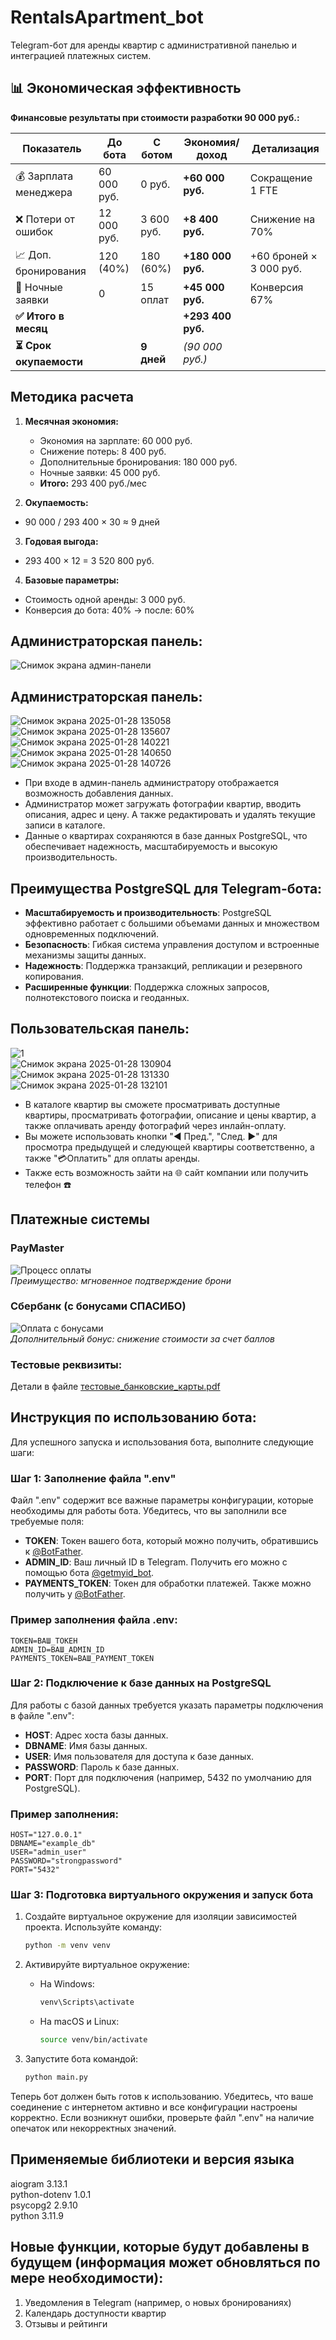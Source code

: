 # RentalsApartment_bot
Telegram-бот для аренды квартир с административной панелью и интеграцией платежных систем.<br />

## 📊 Экономическая эффективность
 
 **Финансовые результаты при стоимости разработки 90 000 руб.:**

| Показатель                  | До бота     | С ботом     | Экономия/доход  | Детализация |
|----------------------------|-------------|-------------|------------------|-------------|
| 💰 Зарплата менеджера      | 60 000 руб. | 0 руб.      | **+60 000 руб.** | Сокращение 1 FTE |
| ❌ Потери от ошибок        | 12 000 руб. | 3 600 руб.  | **+8 400 руб.**  | Снижение на 70% |
| 📈 Доп. бронирования       | 120 (40%)   | 180 (60%)   | **+180 000 руб.**| +60 броней × 3 000 руб. |
| 🌙 Ночные заявки           | 0           | 15 оплат    | **+45 000 руб.** | Конверсия 67% |
| **✅ Итого в месяц**       |             |             | **+293 400 руб.**| |
| **⏳ Срок окупаемости**    |             | **9 дней**  | _(90 000 руб.)_  | |

## Методика расчета

1. **Месячная экономия:**
   - Экономия на зарплате: 60 000 руб.
   - Снижение потерь: 8 400 руб.
   - Дополнительные бронирования: 180 000 руб.
   - Ночные заявки: 45 000 руб.
   - **Итого:** 293 400 руб./мес

2. **Окупаемость:**
- 90 000 / 293 400 × 30 ≈ 9 дней
3. **Годовая выгода:**
  - 293 400 × 12 = 3 520 800 руб.
 
4. **Базовые параметры:**
- Стоимость одной аренды: 3 000 руб.
- Конверсия до бота: 40% → после: 60%
## Администраторская панель:
![Снимок экрана админ-панели](https://github.com/user-attachments/assets/2b35828b-cf0a-4a5c-b80f-a779f415db83)<br />
## Администраторская панель:
![Снимок экрана 2025-01-28 135058](https://github.com/user-attachments/assets/2b35828b-cf0a-4a5c-b80f-a779f415db83)<br />
![Снимок экрана 2025-01-28 135607](https://github.com/user-attachments/assets/008934e7-f866-4451-bf93-e2dfa87b173f)<br />
![Снимок экрана 2025-01-28 140221](https://github.com/user-attachments/assets/c055d313-841f-4acf-93cf-b9e206807f94)<br />
![Снимок экрана 2025-01-28 140650](https://github.com/user-attachments/assets/a6cb4cb2-a280-4859-89b7-bbd24c121437)<br />
![Снимок экрана 2025-01-28 140726](https://github.com/user-attachments/assets/441b2945-240a-4cce-8f8a-8ca351c81622)<br />
- При входе в админ-панель администратору отображается возможность добавления данных.
- Администратор может загружать фотографии квартир, вводить описания, адрес и цену. А также редактировать и удалять текущие записи в каталоге.
- Данные о квартирах сохраняются в базе данных PostgreSQL, что обеспечивает надежность, масштабируемость и высокую производительность.

## Преимущества PostgreSQL для Telegram-бота:
- **Масштабируемость и производительность**: PostgreSQL эффективно работает с большими объемами данных и множеством одновременных подключений.
- **Безопасность**: Гибкая система управления доступом и встроенные механизмы защиты данных.
- **Надежность**: Поддержка транзакций, репликации и резервного копирования.
- **Расширенные функции**: Поддержка сложных запросов, полнотекстового поиска и геоданных.
 ## Пользовательская панель:
![1](https://github.com/user-attachments/assets/1b289697-0949-4ca2-9b7b-e09d968fd17c)<br />
![Снимок экрана 2025-01-28 130904](https://github.com/user-attachments/assets/56b35dfb-efe7-4867-aa7a-ff19832cf2aa)<br />
![Снимок экрана 2025-01-28 131330](https://github.com/user-attachments/assets/8335b039-acc9-4570-b04d-35c80486fd98)<br />
![Снимок экрана 2025-01-28 132101](https://github.com/user-attachments/assets/f96e7dec-cd54-467d-b166-e88177aee595)<br />

- В каталоге квартир вы сможете просматривать доступные квартиры, просматривать фотографии, описание и цены квартир, а также оплачивать аренду фотографий через инлайн-оплату.
- Вы можете использовать кнопки "◀ Пред.", "След. ▶" для просмотра предыдущей и следующей квартиры соответственно, а также "💳Оплатить" для оплаты аренды.
- Также есть возможность зайти на 🌐 сайт компании или получить телефон ☎️

## Платежные системы
### PayMaster
![Процесс оплаты](https://github.com/user-attachments/assets/a1bb13ea-8507-4279-bb67-a746d8241c31)<br />
*Преимущество: мгновенное подтверждение брони*

### Сбербанк (с бонусами СПАСИБО)
![Оплата с бонусами](https://github.com/user-attachments/assets/20850011-884a-449c-8d39-ee02ee141f5f)<br />
*Дополнительный бонус: снижение стоимости за счет баллов*

### Тестовые реквизиты:
Детали в файле [тестовые_банковские_карты.pdf]()
## Инструкция по использованию бота:<br />

Для успешного запуска и использования бота, выполните следующие шаги:

### Шаг 1: Заполнение файла ".env"
Файл ".env" содержит все важные параметры конфигурации, которые необходимы для работы бота. Убедитесь, что вы заполнили все требуемые поля:

- **TOKEN**: Токен вашего бота, который можно получить, обратившись к [@BotFather](https://t.me/BotFather).
- **ADMIN_ID**: Ваш личный ID в Telegram. Получить его можно с помощью бота [@getmyid_bot](https://t.me/getmyid_bot).
- **PAYMENTS_TOKEN**: Токен для обработки платежей. Также можно получить у [@BotFather](https://t.me/BotFather).

### Пример заполнения файла .env:
```plaintext
TOKEN=ВАШ_ТОКЕН
ADMIN_ID=ВАШ_ADMIN_ID
PAYMENTS_TOKEN=ВАШ_PAYMENT_TOKEN
```

### Шаг 2: Подключение к базе данных на PostgreSQL
Для работы с базой данных требуется указать параметры подключения в файле ".env":

- **HOST**: Адрес хоста базы данных.
- **DBNAME**: Имя базы данных.
- **USER**: Имя пользователя для доступа к базе данных.
- **PASSWORD**: Пароль к базе данных.
- **PORT**: Порт для подключения (например, 5432 по умолчанию для PostgreSQL).

### Пример заполнения:
```plaintext
HOST="127.0.0.1"
DBNAME="example_db"
USER="admin_user"
PASSWORD="strongpassword"
PORT="5432"
```

### Шаг 3: Подготовка виртуального окружения и запуск бота

1. Создайте виртуальное окружение для изоляции зависимостей проекта. 
   Используйте команду:
   ```bash
   python -m venv venv
   ```

2. Активируйте виртуальное окружение:
   - На Windows:
     ```bash
     venv\Scripts\activate
     ```
   - На macOS и Linux:
     ```bash
     source venv/bin/activate
     ```
3. Запустите бота командой:
   ```bash
   python main.py
   ```

Теперь бот должен быть готов к использованию. Убедитесь, что ваше соединение с интернетом активно и все конфигурации настроены корректно. Если возникнут ошибки, проверьте файл ".env" на наличие опечаток или некорректных значений.
## Применяемые библиотеки и версия языка <br />
aiogram            3.13.1 <br />
python-dotenv      1.0.1 <br />
psycopg2  2.9.10 <br />
python 3.11.9 <br />
## Новые функции, которые будут добавлены в будущем (информация может обновляться по мере необходимости):
1. Уведомления в Telegram (например, о новых бронированиях)
2. Календарь доступности квартир
3. Отзывы и рейтинги

